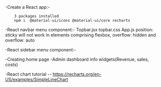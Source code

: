 -Create a React app:-

        3 packages installed
        npm i  @material-ui/icons @material-ui/core recharts

-React navbar menu component:-
        Topbar.jsx
        topbar.css
        App.js
        position: sticky will not work in elements comprising flexbox, overflow: hidden and overflow: auto

-React sidebar menu component:-

-Creating home page
-Admin dashboard info widgets(Revenue, sales, costs)

-React chart tutorial -- https://recharts.org/en-US/examples/SimpleLineChart
